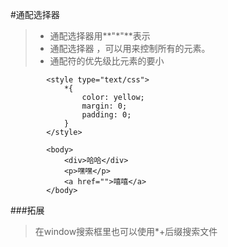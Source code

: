 #通配选择器

>- 通配选择器用**"*"**表示<br/>
>- 通配选择器 ，可以用来控制所有的元素。
>- 通配符的优先级比元素的要小

```
		<style type="text/css">
			*{
				color: yellow;
				margin: 0;
				padding: 0;
			}		
		</style>
		
		<body>
			<div>哈哈</div>
			<p>嘿嘿</p>
			<a href="">嘻嘻</a>
		</body>
```


###拓展

>在window搜索框里也可以使用*+后缀搜索文件